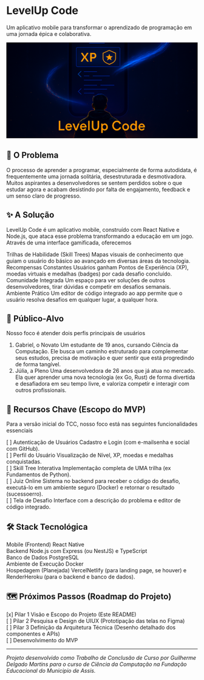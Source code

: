 # LevelUp Code

Um aplicativo mobile para transformar o aprendizado de programação em uma jornada épica e colaborativa.

![Banner do LevelUp Code](https://github.com/guigasprog/levelup-code-development/raw/main/assets/banner/banner-1280x640.png)

## 🎯 O Problema

O processo de aprender a programar, especialmente de forma autodidata, é frequentemente uma jornada solitária, desestruturada e desmotivadora. Muitos aspirantes a desenvolvedores se sentem perdidos sobre o que estudar agora e acabam desistindo por falta de engajamento, feedback e um senso claro de progresso.

## ✨ A Solução

LevelUp Code é um aplicativo mobile, construído com React Native e Node.js, que ataca esse problema transformando a educação em um jogo. Através de uma interface gamificada, oferecemos

Trilhas de Habilidade (Skill Trees) Mapas visuais de conhecimento que guiam o usuário do básico ao avançado em diversas áreas da tecnologia. <br>
Recompensas Constantes Usuários ganham Pontos de Experiência (XP), moedas virtuais e medalhas (badges) por cada desafio concluído. <br>
Comunidade Integrada Um espaço para ver soluções de outros desenvolvedores, tirar dúvidas e competir em desafios semanais. <br>
Ambiente Prático Um editor de código integrado ao app permite que o usuário resolva desafios em qualquer lugar, a qualquer hora.

## 👥 Público-Alvo

Nosso foco é atender dois perfis principais de usuários

1.  Gabriel, o Novato Um estudante de 19 anos, cursando Ciência da Computação. Ele busca um caminho estruturado para complementar seus estudos, precisa de motivação e quer sentir que está progredindo de forma tangível.
2.  Júlia, a Pleno Uma desenvolvedora de 26 anos que já atua no mercado. Ela quer aprender uma nova tecnologia (ex Go, Rust) de forma divertida e desafiadora em seu tempo livre, e valoriza competir e interagir com outros profissionais.

## 🚀 Recursos Chave (Escopo do MVP)

Para a versão inicial do TCC, nosso foco está nas seguintes funcionalidades essenciais <br>

[ ] Autenticação de Usuários Cadastro e Login (com e-mailsenha e social com GitHub). <br>
[ ] Perfil do Usuário Visualização de Nível, XP, moedas e medalhas conquistadas. <br>
[ ] Skill Tree Interativa Implementação completa de UMA trilha (ex Fundamentos de Python). <br>
[ ] Juiz Online Sistema no backend para receber o código do desafio, executá-lo em um ambiente seguro (Docker) e retornar o resultado (sucessoerro). <br>
[ ] Tela de Desafio Interface com a descrição do problema e editor de código integrado.

## 🛠️ Stack Tecnológica

Mobile (Frontend) React Native <br>
Backend Node.js com Express (ou NestJS) e TypeScript <br>
Banco de Dados PostgreSQL <br>
Ambiente de Execução Docker <br>
Hospedagem (Planejada) VercelNetlify (para landing page, se houver) e RenderHeroku (para o backend e banco de dados). <br>

## 🗺️ Próximos Passos (Roadmap do Projeto)

[x] Pilar 1 Visão e Escopo do Projeto (Este README) <br>
[ ] Pilar 2 Pesquisa e Design de UIUX (Prototipação das telas no Figma) <br>
[ ] Pilar 3 Definição da Arquitetura Técnica (Desenho detalhado dos componentes e APIs) <br>
[ ] Desenvolvimento do MVP

---

_Projeto desenvolvido como Trabalho de Conclusão de Curso por Guilherme Delgado Martins para o curso de Ciência da Computação na Fundação Educacional do Municipio de Assis._
